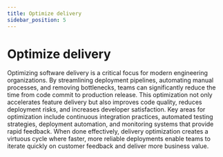 ```yaml
---
title: Optimize delivery 
sidebar_position: 5
---
```


# Optimize delivery

Optimizing software delivery is a critical focus for modern engineering organizations. By streamlining deployment pipelines, automating manual processes, and removing bottlenecks, teams can significantly reduce the time from code commit to production release. This optimization not only accelerates feature delivery but also improves code quality, reduces deployment risks, and increases developer satisfaction. Key areas for optimization include continuous integration practices, automated testing strategies, deployment automation, and monitoring systems that provide rapid feedback. When done effectively, delivery optimization creates a virtuous cycle where faster, more reliable deployments enable teams to iterate quickly on customer feedback and deliver more business value.

